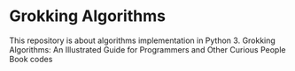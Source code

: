 # Grokking Algorithms

This repository is about algorithms implementation in Python 3.
Grokking Algorithms: An Illustrated Guide for Programmers and Other Curious People Book codes

